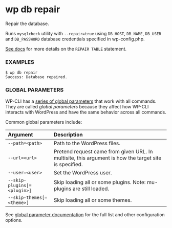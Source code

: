 # wp db repair

Repair the database.

Runs `mysqlcheck` utility with `--repair=true` using `DB_HOST`,
`DB_NAME`, `DB_USER` and `DB_PASSWORD` database credentials
specified in wp-config.php.

[See docs](http://dev.mysql.com/doc/refman/5.7/en/repair-table.html) for
more details on the `REPAIR TABLE` statement.

### EXAMPLES

    $ wp db repair
    Success: Database repaired.

### GLOBAL PARAMETERS

WP-CLI has a [series of global parameters](https://make.wordpress.org/cli/handbook/config/) that work with all commands. They are called _global parameters_ because they affect how WP-CLI interacts with WordPress and have the same behavior across all commands.

Common global parameters include:

| **Argument**    | **Description**              |
|:----------------|:-----------------------------|
| `--path=<path>` | Path to the WordPress files. |
| `--url=<url>`   | Pretend request came from given URL. In multisite, this argument is how the target site is specified. |
| `--user=<user>` | Set the WordPress user.      |
| `--skip-plugins[=<plugin>]` | Skip loading all or some plugins. Note: mu-plugins are still loaded. |
| `--skip-themes[=<theme>]` | Skip loading all or some themes. |

See [global parameter documentation](https://make.wordpress.org/cli/handbook/config/) for the full list and other configuration options.

